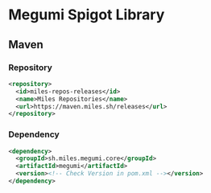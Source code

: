 # Megumi Spigot Library

## Maven

### Repository

```xml
<repository>
  <id>miles-repos-releases</id>
  <name>Miles Repositories</name>
  <url>https://maven.miles.sh/releases</url>
</repository>
```

### Dependency

```xml
<dependency>
  <groupId>sh.miles.megumi.core</groupId>
  <artifactId>megumi</artifactId>
  <version><!-- Check Version in pom.xml --></version>
</dependency>
```
